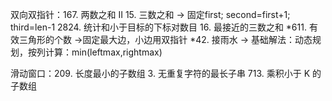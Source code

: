 双向双指针：167. 两数之和 II
          15. 三数之和 -> 固定first; second=first+1; third=len-1
          2824. 统计和小于目标的下标对数目 
          16. 最接近的三数之和
          *611. 有效三角形的个数 ->固定最大边，小边用双指针
          *42. 接雨水 -> 基础解法：动态规划，按列计算：min(leftmax,rightmax)

滑动窗口：209. 长度最小的子数组
        3. 无重复字符的最长子串
        713. 乘积小于 K 的子数组
        